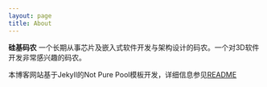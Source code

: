 ```yaml
---
layout: page
title: About
---
```


**硅基码农** 一个长期从事芯片及嵌入式软件开发与架构设计的码农。一个对3D软件开发非常感兴趣的码农。

本博客网站基于Jekyll的Not Pure Pool模板开发，详细信息参见[README](https://github.com/vszhub/not-pure-poole)
